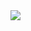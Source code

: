 <img align="right"  src="https://github-readme-stats.vercel.app/api?username=iuk-ink&show_icons=true&count_private=true&theme=radical"/>